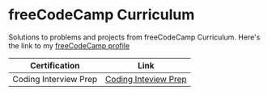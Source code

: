 # freeCodeCamp Curriculum
Solutions to problems and projects from freeCodeCamp Curriculum. Here's the link to my [freeCodeCamp profile](https://www.freecodecamp.org/mathsantana)

| Certification | Link |
| --------------| ---- |
| Coding Interview Prep | [Coding Inteview Prep](CodingInterviewPrep/) |